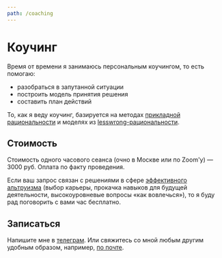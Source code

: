 ```yaml
---
path: /coaching
---
```


# Коучинг

Время от времени я занимаюсь персональным коучингом, то есть помогаю:

- разобраться в запутанной ситуации
- построить модель принятия решения
- составить план действий

То, как я веду коучинг, базируется на методах [прикладной рациональности](https://rationality.org) и моделях из [lesswrong-рациональности](https://www.lesswrong.com/).

## Стоимость

Стоимость одного часового сеанса (очно в Москве или по Zoom'у) — 3000 руб. Оплата по факту проведения.

Если ваш запрос связан с решениями в сфере [эффективного альтруизма](https://effectivealtruism.ru/) (выбор карьеры, прокачка навыков для будущей деятельности, высокоуровневые вопросы «как вовлечься»), то я буду рад поговорить с вами час бесплатно.

## Записаться

Напишите мне в [телеграм](https://t.me/berekuk). Или свяжитесь со мной любым другим удобным образом, например, [по почте](mailto:me@berekuk.ru).
